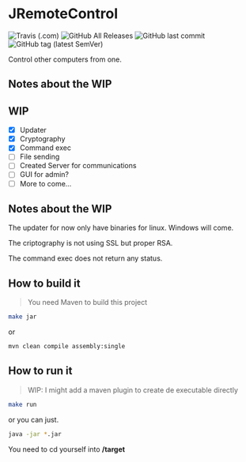 # JRemoteControl
![Travis (.com)](https://img.shields.io/travis/com/aitorru/JRemoteControl) ![GitHub All Releases](https://img.shields.io/github/downloads/aitorru/JRemoteControl/total) ![GitHub last commit](https://img.shields.io/github/last-commit/aitorru/JRemoteControl) ![GitHub tag (latest SemVer)](https://img.shields.io/github/v/tag/aitorru/JRemoteControl)

Control other computers from one.

## Notes about the WIP

## WIP
- [X] Updater
- [X] Cryptography
- [X] Command exec
- [ ] File sending
- [ ] Created Server for communications
- [ ] GUI for admin?
- [ ] More to come...

## Notes about the WIP

The updater for now only have binaries for linux. Windows will come.

The criptography is not using SSL but proper RSA.

The command exec does not return any status.

## How to build it
> You need Maven to build this project
```bash
make jar
```
or
```bash
mvn clean compile assembly:single
```
## How to run it
> WIP: I might add a maven plugin to create de executable directly
```bash
make run
```
or you can just.
```bash
java -jar *.jar
```
You need to cd yourself into **/target**
